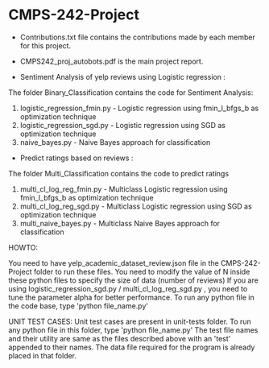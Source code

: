 # CMPS-242-Project
- Contributions.txt file contains the contributions made by each member for this project.
- CMPS242_proj_autobots.pdf is the main project report.

- Sentiment Analysis of yelp reviews using Logistic regression :

The folder Binary_Classification contains the code for Sentiment Analysis:

1. logistic_regression_fmin.py - Logistic regression using fmin_l_bfgs_b as optimization technique
2. logistic_regression_sgd.py  - Logistic regression using SGD as optimization technique
3. naive_bayes.py	       - Naive Bayes approach for classification


- Predict ratings based on reviews :

The folder Multi_Classification contains the code to predict ratings

1. multi_cl_log_reg_fmin.py - Multiclass Logistic regression using fmin_l_bfgs_b as optimization technique
2. multi_cl_log_reg_sgd.py  - Multiclass Logistic regression using SGD as optimization technique
3. multi_naive_bayes.py     - Multiclass Naive Bayes approach for classification

HOWTO:

You need to have yelp_academic_dataset_review.json file in the CMPS-242-Project folder to run these files.
You need to modify the value of N inside these python files to specify the size of data (number of reviews)
If you are using logistic_regression_sgd.py / multi_cl_log_reg_sgd.py , you need to tune the parameter alpha for better performance.
To run any python file in the code base, type 'python file_name.py'

UNIT TEST CASES:
Unit test cases are present in unit-tests folder.
To run any python file in this folder, type 'python file_name.py'
The test file names and their utility are same as the files described above with an 'test' appended to their names. The data file required for the program is already placed in that folder.
